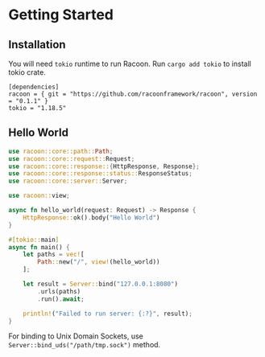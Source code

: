 # Getting Started

## Installation

You will need `tokio` runtime to run Racoon. Run `cargo add tokio` to install tokio crate.

```
[dependencies]
racoon = { git = "https://github.com/racoonframework/racoon", version = "0.1.1" }
tokio = "1.18.5"
```

## Hello World

```rust
use racoon::core::path::Path;
use racoon::core::request::Request;
use racoon::core::response::{HttpResponse, Response};
use racoon::core::response::status::ResponseStatus;
use racoon::core::server::Server;

use racoon::view;

async fn hello_world(request: Request) -> Response {
    HttpResponse::ok().body("Hello World")
}

#[tokio::main]
async fn main() {
    let paths = vec![
        Path::new("/", view!(hello_world))
    ];

    let result = Server::bind("127.0.0.1:8080")
        .urls(paths)
        .run().await;

    println!("Failed to run server: {:?}", result);
}
```

For binding to Unix Domain Sockets, use `Server::bind_uds("/path/tmp.sock")` method.

